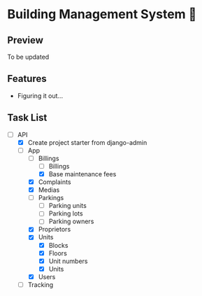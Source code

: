 # Building Management System 🏢

## Preview

To be updated

## Features
- Figuring it out...

## Task List
- [ ] API
    - [x] Create project starter from django-admin
	- [ ] App
		- [ ] Billings
			- [ ] Billings
			- [x] Base maintenance fees
		- [x] Complaints
		- [x] Medias
		- [ ] Parkings
			- [ ] Parking units
			- [ ] Parking lots
			- [ ] Parking owners
		- [x] Proprietors
		- [x] Units
			- [x] Blocks
			- [x] Floors
			- [x] Unit numbers
			- [x] Units
		- [x] Users
	- [ ] Tracking

